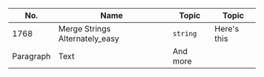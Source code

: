 

| No.         | Name       | Topic   | Topic   |
| ---         |    ----     |          ---  |          ---  |
| 1768     | Merge Strings Alternately_easy| `string` |Here's this   |
| Paragraph   | Text        | And more      |